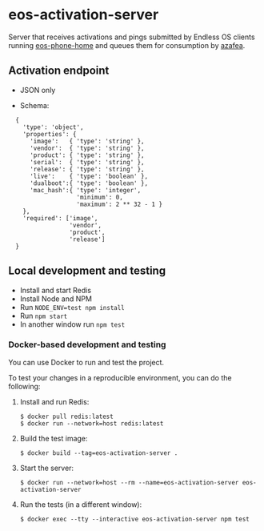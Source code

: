 # eos-activation-server

Server that receives activations and pings submitted by Endless OS clients
running [eos-phone-home](https://github.com/endlessm/eos-phone-home) and queues
them for consumption by [azafea](https://github.com/endlessm/azafea).

## Activation endpoint

- JSON only

- Schema:
```
  {
    'type': 'object',
    'properties': {
      'image':   { 'type': 'string' },
      'vendor':  { 'type': 'string' },
      'product': { 'type': 'string' },
      'serial':  { 'type': 'string' },
      'release': { 'type': 'string' },
      'live':    { 'type': 'boolean' },
      'dualboot':{ 'type': 'boolean' },
      'mac_hash':{ 'type': 'integer',
                   'minimum': 0,
                   'maximum': 2 ** 32 - 1 }
    },
    'required': ['image',
                 'vendor',
                 'product',
                 'release']
  }

```

## Local development and testing

* Install and start Redis
* Install Node and NPM
* Run `NODE_ENV=test npm install`
* Run `npm start`
* In another window run `npm test`

### Docker-based development and testing

You can use Docker to run and test the project.

To test your changes in a reproducible environment, you can do the following:

1.  Install and run Redis:

    ```
    $ docker pull redis:latest
    $ docker run --network=host redis:latest
    ```

2.  Build the test image:

    ```
    $ docker build --tag=eos-activation-server .
    ```

3. Start the server:

    ```
    $ docker run --network=host --rm --name=eos-activation-server eos-activation-server
    ```

4.  Run the tests (in a different window):

    ```
    $ docker exec --tty --interactive eos-activation-server npm test
    ```
